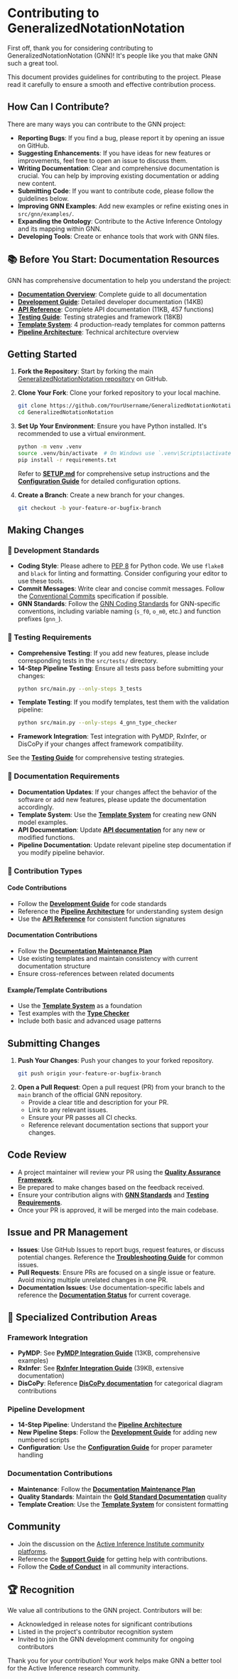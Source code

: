 # Contributing to GeneralizedNotationNotation

First off, thank you for considering contributing to GeneralizedNotationNotation (GNN)! It's people like you that make GNN such a great tool.

This document provides guidelines for contributing to the project. Please read it carefully to ensure a smooth and effective contribution process.

## How Can I Contribute?

There are many ways you can contribute to the GNN project:

- **Reporting Bugs**: If you find a bug, please report it by opening an issue on GitHub.
- **Suggesting Enhancements**: If you have ideas for new features or improvements, feel free to open an issue to discuss them.
- **Writing Documentation**: Clear and comprehensive documentation is crucial. You can help by improving existing documentation or adding new content.
- **Submitting Code**: If you want to contribute code, please follow the guidelines below.
- **Improving GNN Examples**: Add new examples or refine existing ones in `src/gnn/examples/`.
- **Expanding the Ontology**: Contribute to the Active Inference Ontology and its mapping within GNN.
- **Developing Tools**: Create or enhance tools that work with GNN files.

## 📚 Before You Start: Documentation Resources

GNN has comprehensive documentation to help you understand the project:

- **[Documentation Overview](doc/README.md)**: Complete guide to all documentation
- **[Development Guide](doc/development/README.md)**: Detailed developer documentation (14KB)
- **[API Reference](doc/api/README.md)**: Complete API documentation (11KB, 457 functions)
- **[Testing Guide](doc/testing/README.md)**: Testing strategies and framework (18KB)
- **[Template System](doc/templates/README.md)**: 4 production-ready templates for common patterns
- **[Pipeline Architecture](doc/pipeline/PIPELINE_ARCHITECTURE.md)**: Technical architecture overview

## Getting Started

1.  **Fork the Repository**: Start by forking the main [GeneralizedNotationNotation repository](https://github.com/ActiveInferenceInstitute/GeneralizedNotationNotation) on GitHub.
2.  **Clone Your Fork**: Clone your forked repository to your local machine.
    ```bash
    git clone https://github.com/YourUsername/GeneralizedNotationNotation.git
    cd GeneralizedNotationNotation
    ```
3.  **Set Up Your Environment**: Ensure you have Python installed. It's recommended to use a virtual environment.
    ```bash
    python -m venv .venv
    source .venv/bin/activate  # On Windows use `.venv\Scripts\activate`
    pip install -r requirements.txt
    ```
    Refer to **[SETUP.md](SETUP.md)** for comprehensive setup instructions and the **[Configuration Guide](doc/configuration/README.md)** for detailed configuration options.

4.  **Create a Branch**: Create a new branch for your changes.
    ```bash
    git checkout -b your-feature-or-bugfix-branch
    ```

## Making Changes

### 🔧 Development Standards

- **Coding Style**: Please adhere to [PEP 8](https://www.python.org/dev/peps/pep-0008/) for Python code. We use `flake8` and `black` for linting and formatting. Consider configuring your editor to use these tools.
- **Commit Messages**: Write clear and concise commit messages. Follow the [Conventional Commits](https://www.conventionalcommits.org/) specification if possible.
- **GNN Standards**: Follow the [GNN Coding Standards](.cursorrules) for GNN-specific conventions, including variable naming (`s_f0`, `o_m0`, etc.) and function prefixes (`gnn_`).

### 🧪 Testing Requirements

- **Comprehensive Testing**: If you add new features, please include corresponding tests in the `src/tests/` directory. 
- **14-Step Pipeline Testing**: Ensure all tests pass before submitting your changes:
    ```bash
    python src/main.py --only-steps 3_tests
    ```
- **Template Testing**: If you modify templates, test them with the validation pipeline:
    ```bash
    python src/main.py --only-steps 4_gnn_type_checker
    ```
- **Framework Integration**: Test integration with PyMDP, RxInfer, or DisCoPy if your changes affect framework compatibility.

See the **[Testing Guide](doc/testing/README.md)** for comprehensive testing strategies.

### 📝 Documentation Requirements

- **Documentation Updates**: If your changes affect the behavior of the software or add new features, please update the documentation accordingly.
- **Template System**: Use the **[Template System](doc/templates/README.md)** for creating new GNN model examples.
- **API Documentation**: Update **[API documentation](doc/api/README.md)** for any new or modified functions.
- **Pipeline Documentation**: Update relevant pipeline step documentation if you modify pipeline behavior.

### 🎯 Contribution Types

#### **Code Contributions**
- Follow the **[Development Guide](doc/development/README.md)** for code standards
- Reference the **[Pipeline Architecture](doc/pipeline/PIPELINE_ARCHITECTURE.md)** for understanding system design
- Use the **[API Reference](doc/api/README.md)** for consistent function signatures

#### **Documentation Contributions**
- Follow the **[Documentation Maintenance Plan](doc/DOCUMENTATION_MAINTENANCE_PLAN.md)**
- Use existing templates and maintain consistency with current documentation structure
- Ensure cross-references between related documents

#### **Example/Template Contributions**
- Use the **[Template System](doc/templates/)** as a foundation
- Test examples with the **[Type Checker](doc/pipeline/README.md#step-4-gnn-type-checker)**
- Include both basic and advanced usage patterns

## Submitting Changes

1.  **Push Your Changes**: Push your changes to your forked repository.
    ```bash
    git push origin your-feature-or-bugfix-branch
    ```
2.  **Open a Pull Request**: Open a pull request (PR) from your branch to the `main` branch of the official GNN repository.
    - Provide a clear title and description for your PR.
    - Link to any relevant issues.
    - Ensure your PR passes all CI checks.
    - Reference relevant documentation sections that support your changes.

## Code Review

- A project maintainer will review your PR using the **[Quality Assurance Framework](doc/DOCUMENTATION_MAINTENANCE_PLAN.md#quality-assurance-framework)**.
- Be prepared to make changes based on the feedback received.
- Ensure your contribution aligns with **[GNN Standards](.cursorrules)** and **[Testing Requirements](doc/testing/README.md)**.
- Once your PR is approved, it will be merged into the main codebase.

## Issue and PR Management

- **Issues**: Use GitHub Issues to report bugs, request features, or discuss potential changes. Reference the **[Troubleshooting Guide](doc/troubleshooting/README.md)** for common issues.
- **Pull Requests**: Ensure PRs are focused on a single issue or feature. Avoid mixing multiple unrelated changes in one PR.
- **Documentation Issues**: Use documentation-specific labels and reference the **[Documentation Status](doc/DOCUMENTATION_STATUS.md)** for current coverage.

## 🎯 Specialized Contribution Areas

### **Framework Integration**
- **PyMDP**: See **[PyMDP Integration Guide](doc/pymdp/gnn_pymdp.md)** (13KB, comprehensive examples)
- **RxInfer**: See **[RxInfer Integration Guide](doc/rxinfer/gnn_rxinfer.md)** (39KB, extensive documentation)
- **DisCoPy**: Reference **[DisCoPy documentation](doc/discopy/)** for categorical diagram contributions

### **Pipeline Development**
- **14-Step Pipeline**: Understand the **[Pipeline Architecture](doc/pipeline/PIPELINE_ARCHITECTURE.md)**
- **New Pipeline Steps**: Follow the **[Development Guide](doc/development/README.md)** for adding new numbered scripts
- **Configuration**: Use the **[Configuration Guide](doc/configuration/README.md)** for proper parameter handling

### **Documentation Contributions**
- **Maintenance**: Follow the **[Documentation Maintenance Plan](doc/DOCUMENTATION_MAINTENANCE_PLAN.md)**
- **Quality Standards**: Maintain the **[Gold Standard Documentation](doc/DOCUMENTATION_STATUS.md)** quality
- **Template Creation**: Use the **[Template System](doc/templates/README.md)** for consistent formatting

## Community

- Join the discussion on the [Active Inference Institute community platforms](https://activeinference.institute/community).
- Reference the **[Support Guide](SUPPORT.md)** for getting help with contributions.
- Follow the **[Code of Conduct](CODE_OF_CONDUCT.md)** in all community interactions.

## 🏆 Recognition

We value all contributions to the GNN project. Contributors will be:
- Acknowledged in release notes for significant contributions
- Listed in the project's contributor recognition system
- Invited to join the GNN development community for ongoing contributors

Thank you for your contribution! Your work helps make GNN a better tool for the Active Inference research community. 